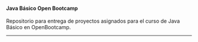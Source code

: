 

#### Java Básico Open Bootcamp

Repositorio para entrega de proyectos asignados para el curso de Java Básico en OpenBootcamp.

------------
